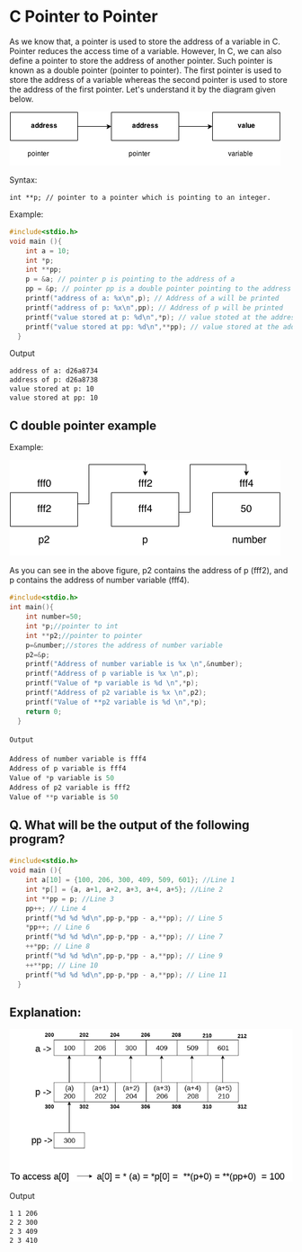 # **C Pointer to Pointer**

As we know that, a pointer is used to store the address of a variable in C. Pointer reduces the access time of a variable. However, In C, we can also define a pointer to store the address of another pointer. Such pointer is known as a double pointer (pointer to pointer). The first pointer is used to store the address of a variable whereas the second pointer is used to store the address of the first pointer. Let's understand it by the diagram given below.

![](assets/pointertopointer1.png)

Syntax:

```text
int **p; // pointer to a pointer which is pointing to an integer.   
```

Example:
```c
#include<stdio.h>  
void main (){  
    int a = 10;  
    int *p;  
    int **pp;   
    p = &a; // pointer p is pointing to the address of a  
    pp = &p; // pointer pp is a double pointer pointing to the address of pointer p  
    printf("address of a: %x\n",p); // Address of a will be printed   
    printf("address of p: %x\n",pp); // Address of p will be printed  
    printf("value stored at p: %d\n",*p); // value stoted at the address contained by p i.e. 10 will be printed  
    printf("value stored at pp: %d\n",**pp); // value stored at the address contained by the pointer stoyred at pp  
  }  
```

Output

```text
address of a: d26a8734
address of p: d26a8738
value stored at p: 10
value stored at pp: 10
```
## C double pointer example

Example:

![](assets/cpointertopointerexample.png)

As you can see in the above figure, p2 contains the address of p (fff2), and p contains the address of number variable (fff4).

```c
#include<stdio.h>  
int main(){  
    int number=50;      
    int *p;//pointer to int    
    int **p2;//pointer to pointer        
    p=&number;//stores the address of number variable      
    p2=&p;    
    printf("Address of number variable is %x \n",&number);      
    printf("Address of p variable is %x \n",p);      
    printf("Value of *p variable is %d \n",*p);      
    printf("Address of p2 variable is %x \n",p2);      
    printf("Value of **p2 variable is %d \n",*p);      
    return 0;  
  } 

Output

Address of number variable is fff4
Address of p variable is fff4
Value of *p variable is 50
Address of p2 variable is fff2
Value of **p variable is 50
```

##  Q. What will be the output of the following program?

```c
#include<stdio.h>  
void main (){  
    int a[10] = {100, 206, 300, 409, 509, 601}; //Line 1  
    int *p[] = {a, a+1, a+2, a+3, a+4, a+5}; //Line 2  
    int **pp = p; //Line 3  
    pp++; // Line 4  
    printf("%d %d %d\n",pp-p,*pp - a,**pp); // Line 5  
    *pp++; // Line 6  
    printf("%d %d %d\n",pp-p,*pp - a,**pp); // Line 7  
    ++*pp; // Line 8  
    printf("%d %d %d\n",pp-p,*pp - a,**pp); // Line 9  
    ++**pp; // Line 10   
    printf("%d %d %d\n",pp-p,*pp - a,**pp); // Line 11  
  }  
```

  ## Explanation:
![](assets/double_pointer_question.png)

Output
```text
1 1 206
2 2 300
2 3 409
2 3 410
```